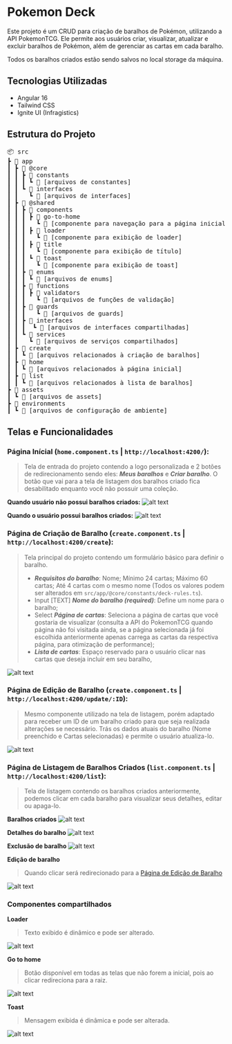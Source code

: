 # Pokemon Deck

Este projeto é um CRUD para criação de baralhos de Pokémon, utilizando a API PokemonTCG. Ele permite aos usuários criar, visualizar, atualizar e excluir baralhos de Pokémon, além de gerenciar as cartas em cada baralho.

Todos os baralhos criados estão sendo salvos no local storage da máquina.

## Tecnologias Utilizadas

- Angular 16
- Tailwind CSS
- Ignite UI (Infragistics)

## Estrutura do Projeto

<pre>
📦 src
┣ 📂 app
┃ ┣ 📂 @core
┃ ┃ ┣ 📂 constants
┃ ┃ ┃ ┗ 📜 [arquivos de constantes]
┃ ┃ ┗ 📂 interfaces
┃ ┃   ┗ 📜 [arquivos de interfaces]
┃ ┣ 📂 @shared
┃ ┃ ┣ 📂 components
┃ ┃ ┃ ┣ 📂 go-to-home
┃ ┃ ┃   ┗ 📜 [componente para navegação para a página inicial]
┃ ┃ ┃ ┣ 📂 loader
┃ ┃ ┃   ┗ 📜 [componente para exibição de loader]
┃ ┃ ┃ ┣ 📂 title
┃ ┃ ┃   ┗ 📜 [componente para exibição de título]
┃ ┃ ┃ ┗ 📂 toast
┃ ┃ ┃   ┗ 📜 [componente para exibição de toast]
┃ ┃ ┣ 📂 enums
┃ ┃ ┃ ┗ 📜 [arquivos de enums]
┃ ┃ ┣ 📂 functions
┃ ┃ ┃ ┣ 📂 validators
┃ ┃ ┃   ┗ 📜 [arquivos de funções de validação]
┃ ┃ ┣ 📂 guards
┃ ┃ ┃   ┗ 📜 [arquivos de guards]
┃ ┃ ┣ 📂 interfaces
┃ ┃ ┃  ┗ 📜 [arquivos de interfaces compartilhadas]
┃ ┃ ┗ 📂 services
┃ ┃   ┗ 📜 [arquivos de serviços compartilhados]
┃ ┣ 📂 create
┃ ┃ ┗ 📜 [arquivos relacionados à criação de baralhos]
┃ ┣ 📂 home
┃ ┃ ┗ 📜 [arquivos relacionados à página inicial]
┃ ┣ 📂 list
┃ ┃ ┗ 📜 [arquivos relacionados à lista de baralhos]
┣ 📂 assets
┃ ┗ 📜 [arquivos de assets]
┣ 📂 environments
┃ ┗ 📜 [arquivos de configuração de ambiente]
</pre>

## Telas e Funcionalidades

### Página Inícial (`home.component.ts` | `http://localhost:4200/`):

> Tela de entrada do projeto contendo a logo personalizada e 2 botões de redirecionamento sendo eles: **_Meus baralhos_** e **_Criar baralho_**. O botão que vai para a tela de listagem dos baralhos criado fica desabilitado enquanto você não possuir uma coleção.

**Quando usuário não possui baralhos criados:**
![alt text](image-1.png)

**Quando o usuário possui baralhos criados:**
![alt text](image.png)

### Página de Criação de Baralho (`create.component.ts` | `http://localhost:4200/create`):

> Tela principal do projeto contendo um formulário básico para definir o baralho.
>
> - **_Requisitos do baralho_**: Nome; Mínimo 24 cartas; Máximo 60 cartas; Até 4 cartas com o mesmo nome (Todos os valores podem ser alterados em `src/app/@core/constants/deck-rules.ts`).
> - Input [TEXT] **_Nome do baralho (required)_**: Define um nome para o baralho;
> - Select **_Página de cartas_**: Seleciona a página de cartas que você gostaria de visualizar (consulta a API do PokemonTCG quando página não foi visitada ainda, se a página selecionada já foi escolhida anteriormente apenas carrega as cartas da respectiva página, para otimização de performance);
> - **_Lista de cartas_**: Espaço reservado para o usuário clicar nas cartas que deseja incluir em seu baralho,

![alt text](image-3.png)

### Página de Edição de Baralho (`create.component.ts` | `http://localhost:4200/update/:ID`):

> Mesmo componente utilizado na tela de listagem, porém adaptado para receber um ID de um baralho criado para que seja realizada alterações se necessário. Trás os dados atuais do baralho (Nome preenchido e Cartas selecionadas) e permite o usuário atualiza-lo.

![alt text](image-8.png)

### Página de Listagem de Baralhos Criados (`list.component.ts` | `http://localhost:4200/list`):

> Tela de listagem contendo os baralhos criados anteriormente, podemos clicar em cada baralho para visualizar seus detalhes, editar ou apaga-lo.

**Baralhos criados**
![alt text](image-4.png)

**Detalhes do baralho**
![alt text](image-5.png)

**Exclusão de baralho**
![alt text](image-6.png)

**Edição de baralho**

> Quando clicar será redirecionado para a [Página de Edição de Baralho](#página-de-edição-de-baralho-createcomponentts--httplocalhost4200updateid)

![alt text](image-7.png)

### Componentes compartilhados

**Loader**

> Texto exibido é dinâmico e pode ser alterado.

![alt text](image-9.png)

**Go to home**

> Botão disponível em todas as telas que não forem a inicial, pois ao clicar redireciona para a raiz.

![alt text](image-10.png)

**Toast**

> Mensagem exibida é dinâmica e pode ser alterada.

![alt text](image-11.png)
